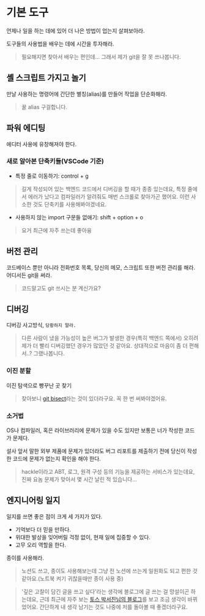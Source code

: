 # 기본 도구

언제나 일을 하는 데에 있어 더 나은 방법이 업는지 살펴보아라.

도구들의 사용법을 배우는 데에 시간을 투자해라.

> 필요해지면 찾아서 배우는 편인데... 그래서 제가 git을 잘 못 쓰나봅니다.

## 셸 스크립트 가지고 놀기

만날 사용하는 명령어에 간단한 별칭(alias)를 만들어 작업을 단순화해라.

> 꿀 alias 구걸합니다.

## 파워 에디팅

에디터 사용에 유창해져야 한다.

### 새로 알아본 단축키들(VSCode 기준)

- 특정 줄로 이동하기: control + g

> 길게 작성되어 있는 백엔드 코드에서 디버깅을 할 때가 종종 있는데요, 특정 줄에서 에러가 났다고 컴파일러가 알려줘도 매번 스크롤로 찾아가곤 했어요. 이런 사소한 것도 단축키를 사용해봐야겠네요.

- 사용하지 않는 import 구문들 없애기: shift + option + o

> 요거 최근에 자주 쓰는데 좋아융

## 버전 관리

코드베이스 뿐만 아니라 전화번호 목록, 당신의 메모, 스크립트 또한 버전 관리를 해라. 어디서든 git을 써라.

> 코드말고도 git 쓰시는 분 계신가요?

## 디버깅

디버깅 사고방식, `당황하지 말라.`

> 다른 사람이 냈을 가능성이 높은 버그가 발생한 경우(특히 백엔드 쪽에서) 오히려 제가 더 빨리 디버깅했던 경우가 많았던 것 같아요. 상대적으로 마음이 좀 더 편해서..? 그랬나봅니다.

### 이진 분할

이진 탐색으로 빵꾸난 곳 찾기

> 찾아보니 [git bisect](https://yozm.wishket.com/magazine/detail/2545/)라는 것이 있더라구요. 꼭 한 번 써봐야겠어유.

### 소거법

OS나 컴파일러, 혹은 라이브러리에 문제가 있을 수도 있지만 보통은 너가 작성한 코드가 문제다.

설사 앞서 말한 외부 제품에 문제가 있더라도 버그 리포트를 제출하기 전에 당신이 작성한 코드에 문제가 없는지 확인을 해야 한다.

> hackle이라고 ABT, 로그, 원격 구성 등의 기능을 제공하는 서비스가 있는데요, 진짜 요놈 문제가 맞아서 몇 시간 날린 적 있습니다...

## 엔지니어링 일지

일지를 쓰면 좋은 점이 크게 세 가지가 있다.

- 기억보다 더 믿을 만하다.
- 위대한 발상을 잊어버릴 걱정 없이, 현재 일에 집중할 수 있다.
- 고무 오리 역할을 한다.

종이를 사용해라.

> 노션도 쓰고, 종이도 사용해보는데 그냥 전 노션에 쓰는게 일원화도 되고 편한 것 같아요.(노트북 켜기 귀찮을때만 종이 사용 중)

> '깊은 고찰이 담긴 글을 쓰고 싶다'라는 생각에 블로그에 글 쓰는 걸 망설이곤 하는데요, 근데 최근에 자주 보는 [토스 박서진님의 블로그](https://zetel.sojin.dev/miscellaneous/pm240623_1.md)를 보고 조금 생각이 바뀌었어요. 간단하게 내 생각 남기는 것도 나중에 저를 돌아볼 때 좋겠더라구요.
